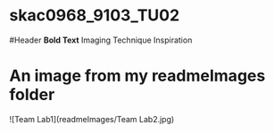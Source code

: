 # skac0968_9103_TU02

#Header
**Bold Text**  Imaging Technique Inspiration




# An image from my readmeImages folder
![Team Lab1](readmeImages/Team Lab2.jpg)



